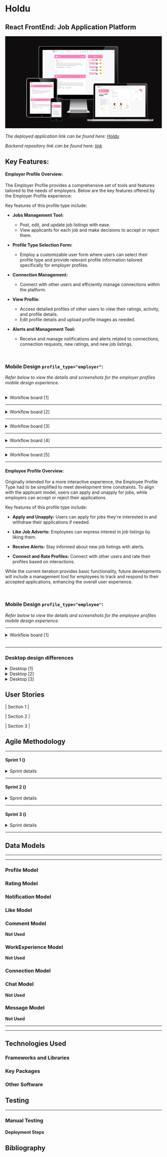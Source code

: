 # Holdu
## React FrontEnd: Job Application Platform

![app](src/assets/readme/app-3.png)

*The deployed application link can be found here: [Holdu](https://hold-u-c52c62c74dca.herokuapp.com/)*

*Backend repository link can be found here: [link](https://github.com/Ry-F3/holdu-drf-api)*

## Key Features:

#### **Employer Profile Overview:**

The Employer Profile provides a comprehensive set of tools and features tailored to the needs of employers. Below are the key features offered by the Employer Profile experience:

Key features of this profile type include:

- **Jobs Management Tool:**
  - Post, edit, and update job listings with ease.
  - View applicants for each job and make decisions to accept or reject them.

- **Profile Type Selection Form:**
  - Employ a customizable user form where users can select their profile type and provide relevant profile information tailored specifically for employer profiles.

- **Connection Management:**
  - Connect with other users and efficiently manage connections within the platform.

- **View Profile:**
  - Access detailed profiles of other users to view their ratings, activity, and profile details.
  - Edit profile details and upload profile images as needed.

- **Alerts and Management Tool:**
  - Receive and manage notifications and alerts related to connections, connection requests, new ratings, and new job listings.

<br>

### **Mobile Design <code>profile_type="employer"</code>:** 

*Refer below to view the details and screenshots for the employer profiles mobile design experience.*


<br>

<details>

<summary>Workflow board [1]</summary>

<hr>

![board-1](src/assets/readme/board-1.png)


<details>

<summary>Details [1]</summary>

<br>

* **User Authentication:**
    * Unauthenticated users are directed to the home page where they can browse job listings.
    * To interact with job listings, users must either join or sign in if they are returning users.
* **Navigation Bar:**
    * The navigation bar provides easy access for users to search for jobs.
* **Form Validation:**
    * The forms for joining and signing in have validation mechanisms in place.
    * These validation features are similar to those demonstrated in the walkthrough project.
    * Code for form validation has been reused, ensuring consistency and reliability.
* **Customized Form:**
    * The form includes a field prompting users to specify what they are looking for, providing insight into their preferences.
    * Note that while a custom Django login was not implemented, this feature emphasises the applications intention regarding the site's content.
* **Simplistic Design:**
    * The design incorporates simplistic colors inspired by the logo, enhancing visual coherence and brand identity.
</details>

</details>

<hr>

<details>

<summary>Workflow board [2]</summary>

<hr>

![board-2](src/assets/readme/board-2.png)

<details>

<summary>Details [2]</summary>

<br>

* **User Authentication:**
  * Upon signing in for the first time after joining, users are directed to a form where they must fill out their details and specify what they are looking for, determining their profile_type.
  * To interact with the platform's features, users are required to join or sign in, catering to both new and returning users.

* **Navigation Bar:**
   * The bottom navigation features active colors to indicate the current page, enhancing user navigation and experience.
   * Users can navigate to the connections page by clicking on the connection icon.
   * On the connections page, users can send connections and view other profiles, with tabs to manage their pending and sent connections.

* **Form Validation:**
  * Forms for user registration and profile setup incorporate validation mechanisms to ensure accurate data entry and a smooth user experience.
  * These validation features align with industry standards and best practices, similar to those demonstrated in the walkthrough project.
  * On the home page, there is a validation mechanism to prevent the owner from liking their own posts.

* **Customized Form:**
  * During profile setup, users are prompted to specify what they are looking for, shaping their profile_type within the platform.
  * Please note that development focus has primarily been on the employer profile type to meet project timelines.
</details>

</details>

<hr>

<details>

<summary>Workflow board [3]</summary>

<hr>

![board-3](src/assets/readme/board-3.png)

<details>

<summary>Details [3]</summary>

<br>


* **Jobs Page Navigation**:
    * Users can navigate to the jobs page where they can view their open and closed listings.
    * Active listings are marked with a teal green tick, while closed listings display a red cross next to the open date.

* **Job Management**:
    * Once a job listing is closed, users have the option to accept or reject applicants.
    * Accepted applicants are stored in a designated "Accepted" folder for easy reference.

* **Filter Toggle**:
    * Users can toggle the filter to view and post jobs using the "Post Job Advert" form.
    * The form validates user data and displays Bootstrap alerts and warnings for improved user experience.

* **Edit Functionality**:
    * Users can click the "Edit" button on active listings to open a pop-up form and make edits to their job listings.

</details>

</details>

<hr>

<details>

<summary>Workflow board [4]</summary>

<hr>

![board-4](src/assets/readme/board-4.png)

<details>

<summary>Details [4]</summary>

<br>

* **Applicant Panel**:
    * On active listings, users can dropdown a panel to view the applicants for each job.
    * Clicking on the filter toggle cycles through the active and inactive listings. However, there are known bugs affecting the functionality. The issue may be attributed to a key error or data communication problem between the child and parent components.

* **Profile Page Navigation**:
    * Navigating to the profile page, users can view their profile type badge, average_rating, and connection count.
    * Users can also view and cycle through individual reviews.

* **Activity Panel**:
    * An activity panel has been implemented on the users profile to record employer profile type activities such as listing jobs. However, it is currently in a basic state and will be part of future development.

* **Profile Information Editing**:
    * Users can edit their profile information by clicking on the ellipsis icon.

* **Bug Explaination**:
    * When filtering through active and inactive job listings, applicants remain in their original positions on the page, while the data associated with the listings changes positions. This leads to a discrepancy where applicants appear to be attached to the wrong jobs or remain unaffected by the filtering action.


</details>

</details>

<hr>

<details>

<summary>Workflow board [5]</summary>

<hr>

![board-5](src/assets/readme/board-5.png)

<details>

<summary>Details [5]</summary>

<br>


* **Navigation to Alerts Icon:** 
    * Users can navigate to the alerts icon to view their notifications for connections, connection requests, new ratings, and new jobs. The labels are clearly displayed at the top in a small panel to inform the user.

* **Alert Types:** 
    * Please note that there are currently no alerts for applicants applying to the user's jobs. This feature will be added in future developments as it was overlooked during initial implementation. However, the applicant count is clearly defined on the job management page.

* **Alert Deletion:**
  * **Single Alert Deletion:** If the user clicks the delete icon without selecting an alert, a warning message will prompt the user to select at least one alert.
  * **Bulk Alert Deletion:** Clicking the tick icon will select all alerts, allowing the user to delete them all at once.
  * **Empty Alerts Notification:** Once all alerts are deleted, the user will be notified that their alerts are empty.

</details>

</details>

<hr>

#### **Employee Profile Overview:**

Originally intended for a more interactive experience, the Employee Profile Type had to be simplified to meet development time constraints. To align with the applicant model, users can apply and unapply for jobs, while employers can accept or reject their applications.

Key features of this profile type include:

- **Apply and Unapply:** Users can apply for jobs they're interested in and withdraw their applications if needed.

- **Like Job Adverts:** Employees can express interest in job listings by liking them.

- **Receive Alerts:** Stay informed about new job listings with alerts.

- **Connect and Rate Profiles:** Connect with other users and rate their profiles based on interactions.

While the current iteration provides basic functionality, future developments will include a management tool for employees to track and respond to their accepted applications, enhancing the overall user experience.

<br>


### **Mobile Design <code>profile_type="employee"</code>:** 

*Refer below to view the details and screenshots for the employee profiles mobile design experience.*

<hr>

<details>

<summary>Workflow board [1]</summary>

<hr>

![employee-board-1](src/assets/readme/employee-board-1.png)

<details>

<summary>Details [1]</summary>

<br>

**Authentication:**
  - Users must be authenticated with the employee profile type to have a different setup for the navigation icons.

  **Navigation Setup:**
  - The JobsPost file runs a check to see whether the user is an employee.
  - If the user is authenticated as an employee, the file displays the buttons for applying and unapplying for jobs.


</details>

</details>

<br>

<hr>

### **Desktop design differences**

<details>



<summary>Desktop [1]</summary>


![desktop-1](src/assets/readme/desktop-1.png)

<details>

<summary>Details [1]</summary>

<br>




</details>

</details>

<details>

<hr>

<summary>Desktop [2]</summary>

<hr>

![desktop-6](src/assets/readme/desktop-6.png)

<details>

<summary>Details [2]</summary>

<br>




</details>

</details>

<details>

<hr>

<summary>Desktop [3]</summary>

<hr>

![desktop-1](src/assets/readme/desktop-4.png)

![desktop-1](src/assets/readme/desktop-5.png)

<details>

<summary>Details [3]</summary>

<br>




</details>

</details>


## User Stories 

| Section 1 |


| Section 2 |


| Section 3 |


## Agile Methodology



<hr>

#### Sprint 1 ()

<details>

<summary>Sprint details</summary>

<hr>


</details>

<hr>

#### Sprint 2 ()

<details>

<summary>Sprint details</summary>

<hr>



</details>

<hr>

#### Sprint 3 ()

<details>

<summary>Sprint details</summary>

<hr>


</details>

<hr>

## Data Models

<hr>



<hr>

### Profile Model


### Rating Model


### Notification Model


### Like Model


### Comment Model

**Not Used**

### WorkExperience Model
**Not Used**

### Connection Model


### Chat Model
**Not Used**

### Message Model
**Not Used**

<hr>



<hr>

## Technologies Used

### Frameworks and Libraries

### Key Packages


### Other Software


## Testing

<hr>

### Manual Testing




#### Deployment Steps




## Bibliography



